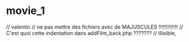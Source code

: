 # movie_1

// valentin
  // ne pas mettre des fichiers avec de MAJUSCULES !!!!!!!!!!!!!
  //  C'est quoi cette indentation dans addFilm_back.php ???????
    // illisible, 
